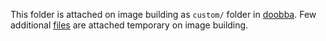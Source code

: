 This folder is attached on image building as `custom/` folder in [doobba](https://github.com/Tecnativa/doodba#image-usage).
Few additional [files](https://github.com/itpp-labs/DINAR/tree/master/embedded-files/.DINAR/image) are attached temporary on image building.
